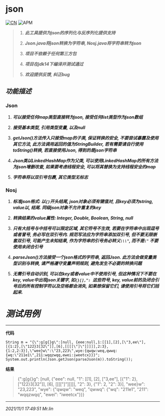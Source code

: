 # json
[![CN](https://img.shields.io/badge/Language-English-blue)](https://github.com/bitjerry/json/README.md)
![APM](https://img.shields.io/badge/license-MIT-2345.svg)

>1. ***此工具提供为json的序列化与反序列化提供支持***
>
> 2. ***Json.java将json转换为字符串, Nosj.java将字符串转为json***
>
> 3. ***项目不依赖于任何第三方包***
>
> 4. ***项目在jdk14下编译并测试通过***
>
> 5. ***欢迎提供反馈, 纠正bug***

## _功能描述_

### Json

1. ***可以接受任何map类型直接转为json, 接受任何list类型作为json数组***

2. ***接受基本类型, 引用类型变量, 以及null***

3. ***getJson()方法传入只接受map的子类, 保证转换的安全, 不要尝试暴露及使用其它方法, 此方法调用返回的值为StringBuilder, 若有需要请自行使用toString()转换, 若直接使用Json, 得到的是json字符串***

4. ***Json类以LinkedHashMap作为父类, 可以使用LinkedHashMap的所有方法为json增删改查, 如果要考虑线程安全, 可以将其替换为支持线程安全的map***

5. ***字符串将以双引号包裹, 其它类型无标志***

### Nosj

1. ***标准json格式: 以`{}`开头结尾, json对象必须有键值对, 且key必须为string, value以, 结尾. 同级json对象不允许重复的key***

2. ***转换结果的value属性: Integer, Double, Boolean, String, null***

3. ***只有大括号与中括号可以限定区域, 其它符号不生效, 若要在字符串中出现逗号或者冒号, 务必写在双引号内. 规范写法应为字符串添加双引号, 但不要无限嵌套双引号, 可能产生未知结果, 作为字符串的引号务必转义`\\\"`, 而不是`\"` 不要使用未闭合引号***

4. ***parseJson()方法接受一个json格式的字符串, 返回Json. 此方法会做变量类型识别与转换, 请严格遵守变量声明规则, 避免发生不必要的转换问题***

5. ***无需引号自动识别, 可以在key或者value中不使用引号, 但这种情况下不要在key, value中出现json关键字, 如`{}[],": `这些符号, key, value前的及闭合引号后的所有控制字符以及空格都会消失, 如果想保留它们, 请使用引号将它们括起来.***

# _测试用例_
---
**代码**
```
String m = "{\":g[g{}g\":[null, {eee:null,1:[[1],[2],[\"3,ee\"],[{1:2},[\"122}3[32\"]],[6],[[[[\"]\"]]]]],2:3},{1:2,2:3}],\"wee}w\":\"23,223\",wye:{qwqw:weq,qwwq:{wq:\"211e1\",211:wqqzwqq,ewei:iweetcx}}}";
System.out.println(Json.getJson(parseJson(m)).toString());
```
**结果**
>{":g[g{}g": [null, {"eee": null, "1": [[1], [2], ["3,ee"], [{"1": 2}, ["122}3[32"]], [6], [[[["]"]]]]], "2": 3}, {"1": 2, "2": 3}], "wee}w": "23,223", "wye": {"qwqw": "weq", "qwwq": {"wq": "211e1", "211": "wqqzwqq", "ewei": "iweetcx"}}}
---
*2021/11/1 17:49:51*
*Mr.lin*